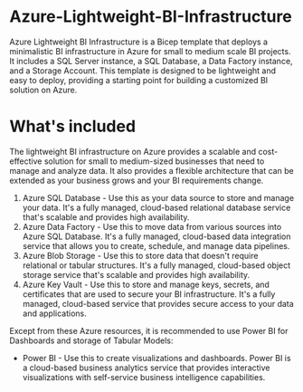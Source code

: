 # Azure-Lightweight-BI-Infrastructure
Azure Lightweight BI Infrastructure is a Bicep template that deploys a minimalistic BI infrastructure in Azure for small to medium scale BI projects. It includes a SQL Server instance, a SQL Database, a Data Factory instance, and a Storage Account. This template is designed to be lightweight and easy to deploy, providing a starting point for building a customized BI solution on Azure.

# What's included
The lightweight BI infrastructure on Azure provides a scalable and cost-effective solution for small to medium-sized businesses that need to manage and analyze data. It also provides a flexible architecture that can be extended as your business grows and your BI requirements change.

1. Azure SQL Database - Use this as your data source to store and manage your data. It's a fully managed, cloud-based relational database service that's scalable and provides high availability.
2. Azure Data Factory - Use this to move data from various sources into Azure SQL Database. It's a fully managed, cloud-based data integration service that allows you to create, schedule, and manage data pipelines.
3. Azure Blob Storage - Use this to store data that doesn't require relational or tabular structures. It's a fully managed, cloud-based object storage service that's scalable and provides high availability.
4. Azure Key Vault - Use this to store and manage keys, secrets, and certificates that are used to secure your BI infrastructure. It's a fully managed, cloud-based service that provides secure access to your data and applications.

Except from these Azure resources, it is recommended to use Power BI for Dashboards and storage of Tabular Models:
- Power BI - Use this to create visualizations and dashboards. Power BI is a cloud-based business analytics service that provides interactive visualizations with self-service business intelligence capabilities.
